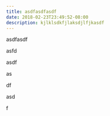 ```yaml
---
title: asdfasdfasdf
date: 2018-02-23T23:49:52-08:00
description: kjlklsdkfjlaksdjlfjkasdf
---
```

asdfasdf

asfd

asdf

as

df

asd

f
